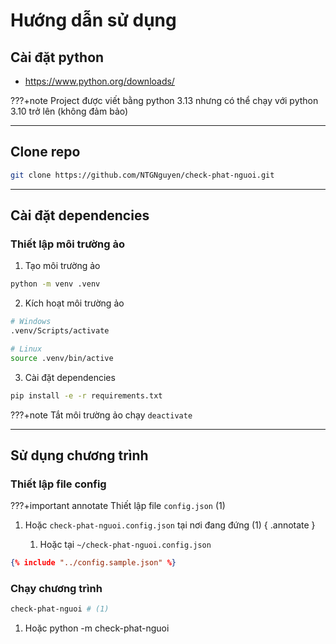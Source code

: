 # Hướng dẫn sử dụng

## Cài đặt python

- <https://www.python.org/downloads/>

???+note
    Project được viết bằng python 3.13 nhưng có thể chạy với python 3.10 trở lên (không đảm bảo)

---

## Clone repo

```sh
git clone https://github.com/NTGNguyen/check-phat-nguoi.git
```

---

## Cài đặt dependencies

### Thiết lập môi trường ảo

1. Tạo môi trường ảo

```sh
python -m venv .venv
```

2. Kích hoạt môi trường ảo

```sh
# Windows
.venv/Scripts/activate

# Linux
source .venv/bin/active
```

3. Cài đặt dependencies

```sh
pip install -e -r requirements.txt
```

???+note
    Tắt môi trường ảo chạy `deactivate`

---

## Sử dụng chương trình

### Thiết lập file config

???+important annotate
    Thiết lập file `config.json` (1)

1.  Hoặc `check-phat-nguoi.config.json` tại nơi đang đứng (1)
    { .annotate }

    1.  Hoặc tại `~/check-phat-nguoi.config.json`


```json
{% include "../config.sample.json" %}
```

### Chạy chương trình

```sh
check-phat-nguoi # (1)
```

1.   Hoặc python -m check-phat-nguoi




